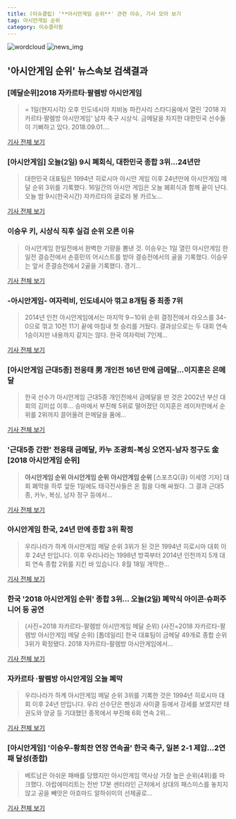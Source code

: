 ```yaml
---
title: (이슈클립) '**아시안게임 순위**' 관련 이슈, 기사 모아 보기
tag: 아시안게임 순위
category: 이슈클리핑
---
```

![wordcloud](https://s3.ap-northeast-2.amazonaws.com/lyrics101-wordcloud/2018-09-02-1535835519.png)
![news_img](https://user-images.githubusercontent.com/42597476/44507050-1206f400-a6e4-11e8-8d98-7ffbfebb353f.png)
## **'**아시안게임 순위**'** 뉴스속보 검색결과
### [메달순위]2018 자카르타·팔렘방 아시안게임

>= 1일(현지시각) 오후 인도네시아 치비농 파칸사리 스타디움에서 열린 '2018 자카르타·팔렘방 아시안게임' 남자 축구 시상식. 금메달을 차지한 대한민국 선수들이 기뻐하고 있다. 2018.09.01....

<a href="http://www.newsis.com/view/?id=NISX20180902_0000406724&cID=10501&pID=10500" target="_blank">기사 전체 보기</a>

### [아시안게임] 오늘(2일) 9시 폐회식, 대한민국 종합 3위...24년만

>대한민국 대표팀은 1994년 히로시마 아시안 게임 이후 24년만에 아시안게임 메달 순위 3위를 기록했다. 16일간의 아시안 게임은 오늘 폐회식과 함께 끝이 난다. 오늘 밤 9시(한국시간) 자카르타의 글로라 봉 카르노...

<a href="http://www.kookje.co.kr/news2011/asp/newsbody.asp?code=0600&key=20180902.99099000168" target="_blank">기사 전체 보기</a>

### 이승우 키, 시상식 직후 실검 순위 오른 이유

>아시안게임 한일전에서 완벽한 기량을 뽐낸 것. 이승우는 1일 열린 아시안게임 한일전 결승전에서 손흥민의 어시스트를 받아 결승전에서의 골을 기록했다. 이승우는 앞서 준결승전에서 2골을 기록했다. 경기...

<a href="http://www.nextdaily.co.kr/news/article.html?id=20180902800015" target="_blank">기사 전체 보기</a>

### -아시안게임- 여자럭비, 인도네시아 꺾고 8개팀 중 최종 7위

>2014년 인천 아시안게임에서는 마지막 9∼10위 순위 결정전에서 라오스를 34-0으로 꺾고 10전 11기 끝에 마침내 첫 승리를 거뒀다. 결과상으로는 두 대회 연속 1승이지만 내용까지 같지는 않다. 한국 여자럭비 7인제...

<a href="http://app.yonhapnews.co.kr/YNA/Basic/SNS/r.aspx?c=AKR20180901059900007&did=1195m" target="_blank">기사 전체 보기</a>

### [아시안게임 근대5종] 전웅태 男 개인전 16년 만에 금메달...이지훈은 은메달

>한국 선수가 아시안게임 근대5종 개인전에서 금메달을 딴 것은 2002년 부산 대회의 김미섭 이후... 승마에서 부진해 5위로 떨어졌던 이지훈은 레이저런에서 순위를 2위까지 끌어올려 은메달을 품에...

<a href="http://www.ilyoseoul.co.kr/news/articleView.html?idxno=251177" target="_blank">기사 전체 보기</a>

### '근대5종 간판' 전웅태 금메달, 카누 조광희-복싱 오연지-남자 정구도 金 [2018 **아시안게임 순위**]

>**아시안게임 순위** **아시안게임 순위** **아시안게임 순위** [스포츠Q(큐) 이세영 기자] 대회 폐막을 하루 앞둔 1일에도 태극전사들은 온 힘을 다해 싸웠다.  그 결과 근대5종, 카누, 복싱, 남자 정구 등에서...

<a href="http://www.sportsq.co.kr/news/articleView.html?idxno=301061" target="_blank">기사 전체 보기</a>

### 아시안게임 한국, 24년 만에 종합 3위 확정

>우리나라가 하계 아시안게임 메달 순위 3위가 된 것은 1994년 히로시마 대회 이후 24년 만입니다. 이후 우리나라는 1998년 방콕부터 2014년 인천까지 5개 대회 연속 종합 2위를 지킨 바 있습니다. 8월 18일 개막한...

<a href="https://news.sbs.co.kr/news/endPage.do?news_id=N1004916513&plink=ORI&cooper=NAVER" target="_blank">기사 전체 보기</a>

### 한국 '2018 **아시안게임 순위**' 종합 3위… 오늘(2일) 폐막식 아이콘·슈퍼주니어 등 공연

>(사진=2018 자카르타-팔렘방 아시안게임 메달 순위) (사진=2018 자카르타-팔렘방 아시안게임 메달 순위) [톱데일리] 한국 대표팀이 금메달 49개로 종합 순위 3위가 확정됐다. 2018 자카르타-팔렘방 아시안게임에서...

<a href="http://www.topdaily.kr/news/articleView.html?idxno=55123" target="_blank">기사 전체 보기</a>

### 자카르타 ·팔렘방 아시안게임 오늘 폐막

>우리나라가 하계 아시안게임 메달 순위 3위를 기록한 것은 1994년 히로시마 대회 이후 24년 만입니다. 우리 선수단은 펜싱과 사이클 등에서 강세를 보였지만 태권도와 양궁 등 기대했던 종목에서 부진해 6회 연속 2위...

<a href="http://news.kbs.co.kr/news/view.do?ncd=4032663&ref=A" target="_blank">기사 전체 보기</a>

### [아시안게임] '이승우-황희찬 연장 연속골' 한국 축구, 일본 2-1 제압…2연패 달성(종합)

>베트남은 아쉬운 패배를 당했지만 아시안게임 역사상 가장 높은 순위(4위)를 마크했다. 아랍에미리트는 전반 17분 센터라인 근처에서 상대의 패스미스를 놓치지 않고 공을 빼앗은 아흐마드 알하쉬미의 선제골로...

<a href="http://news1.kr/articles/?3414872" target="_blank">기사 전체 보기</a>


